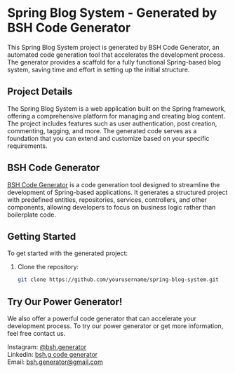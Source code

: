 ﻿# Spring Blog System - Generated by BSH Code Generator

This Spring Blog System project is generated by BSH Code Generator, an automated code generation tool that accelerates
the development process. The generator provides a scaffold for a fully functional Spring-based blog system, saving time
and effort in setting up the initial structure.

## Project Details

The Spring Blog System is a web application built on the Spring framework, offering a comprehensive platform for
managing and creating blog content. The project includes features such as user authentication, post creation,
commenting, tagging, and more. The generated code serves as a foundation that you can extend and customize based on your
specific requirements.

## BSH Code Generator

[BSH Code Generator](https://github.com/bsh-generator) is a code generation tool designed to streamline the development
of Spring-based applications. It generates a structured project with predefined entities, repositories, services,
controllers, and other components, allowing developers to focus on business logic rather than boilerplate code.

## Getting Started

To get started with the generated project:

1. Clone the repository:

   ```bash
   git clone https://github.com/yourusername/spring-blog-system.git

## Try Our Power Generator!

We also offer a powerful code generator that can accelerate your development process. To try our power generator or get
more information, feel free contact us.

Instagram: [@bsh.generator](https://www.instagram.com/bsh.generator/) <br>
Linkedin: [bsh.g code generator](https://www.linkedin.com/in/bsh-g-code-generator-b917412a1/) <br>
Email: [bsh.generator@gmail.com](https://mailto:bsh.generator@gmail.com) <br>
